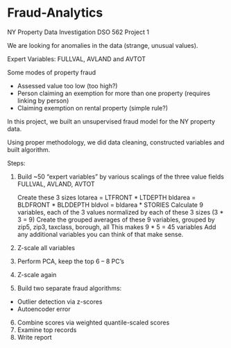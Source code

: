 # Fraud-Analytics
NY Property Data Investigation
DSO 562 Project 1

We are looking for anomalies in the data (strange, unusual values).

Expert Variables:
FULLVAL, AVLAND and AVTOT

Some modes of property fraud
- Assessed value too low (too high?)
- Person claiming an exemption for more than one property (requires linking by person)
- Claiming exemption on rental property (simple rule?)

In this project, we built an unsupervised fraud model for the NY property data.

Using proper methodology, we did data cleaning, constructed variables and built algorithm.

Steps:
1. Build ~50 “expert variables” by various scalings of the three value fields FULLVAL, AVLAND, AVTOT

    Create these 3 sizes
    lotarea = LTFRONT * LTDEPTH
    bldarea = BLDFRONT * BLDDEPTH
    bldvol = bldarea * STORIES
    Calculate 9 variables, each of the 3 values normalized by each of these 3 sizes (3 * 3 = 9)
    Create the grouped averages of these 9 variables, grouped by 
    zip5, zip3, taxclass, borough, all
    This makes 9 * 5 = 45 variables
    Add any additional variables you can think of that make sense.

2. Z-scale all variables
3. Perform PCA, keep the top 6 – 8 PC’s
4. Z-scale again
5. Build two separate fraud algorithms:
- Outlier detection via z-scores
- Autoencoder error
6. Combine scores via weighted quantile-scaled scores
7. Examine top records
9. Write report

